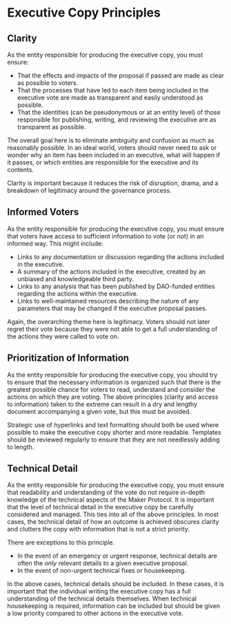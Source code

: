# Executive Copy Principles

## Clarity

As the entity responsible for producing the executive copy, you must ensure:
* That the effects and impacts of the proposal if passed are made as clear as possible to voters.
* That the processes that have led to each item being included in the executive vote are made as transparent and easily understood as possible.
* That the identities (can be pseudonymous or at an entity level) of those responsible for publishing, writing, and reviewing the executive are as transparent as possible. 

The overall goal here is to eliminate ambiguity and confusion as much as reasonably possible. In an ideal world, voters should never need to ask or wonder why an item has been included in an executive, what will happen if it passes, or which entities are responsible for the executive and its contents.

Clarity is important because it reduces the risk of disruption, drama, and a breakdown of legitimacy around the governance process. 

## Informed Voters

As the entity responsible for producing the executive copy, you must ensure that voters have access to sufficient information to vote (or not) in an informed way. This might include:
* Links to any documentation or discussion regarding the actions included in the executive.
* A summary of the actions included in the executive, created by an unbiased and knowledgeable third party.
* Links to any analysis that has been published by DAO-funded entities regarding the actions within the executive.
* Links to well-maintained resources describing the nature of any parameters that may be changed if the executive proposal passes.

Again, the overarching theme here is legitimacy. Voters should not later regret their vote because they were not able to get a full understanding of the actions they were called to vote on.

## Prioritization of Information

As the entity responsible for producing the executive copy, you should try to ensure that the necessary information is organized such that there is the greatest possible chance for voters to read, understand and consider the actions on which they are voting. The above principles (clarity and access to information) taken to the extreme can result in a dry and lengthy document accompanying a given vote, but this must be avoided. 

Strategic use of hyperlinks and text formatting should both be used where possible to make the executive copy shorter and more readable. Templates should be reviewed regularly to ensure that they are not needlessly adding to length.

## Technical Detail 

As the entity responsible for producing the executive copy, you must ensure that readability and understanding of the vote do not require in-depth knowledge of the technical aspects of the Maker Protocol. It is important that the level of technical detail in the executive copy be carefully considered and managed. This ties into all of the above principles. In most cases, the technical detail of how an outcome is achieved obscures clarity and clutters the copy with information that is not a strict priority.

There are exceptions to this principle.
* In the event of an emergency or urgent response, technical details are often the _only_ relevant details to a given executive proposal. 
* In the event of non-urgent technical fixes or housekeeping. 

In the above cases, technical details should be included. In these cases, it is important that the individual writing the executive copy has a full understanding of the technical details themselves. When technical housekeeping is required, information can be included but should be given a low priority compared to other actions in the executive vote. 

